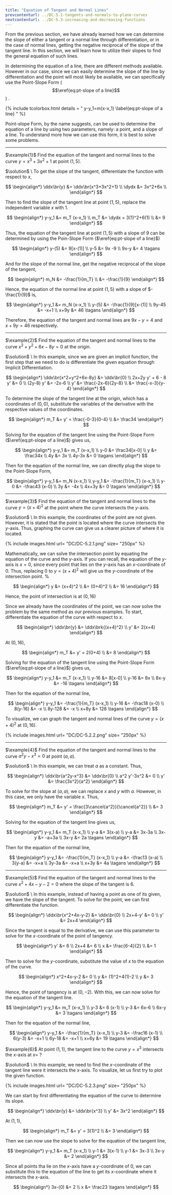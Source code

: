 ```yaml
---
title: "Equation of Tangent and Normal Lines"
prevcontenturl: ../DC-5.1-tangents-and-normals-to-plane-curves
nextcontenturl: ../DC-5.3-increasing-and-decreasing-functions
---
```


From the previous section, we have already learned how we can determine the slope of either a tangent or a normal line through differentiation, or in the case of normal lines, getting the negative reciprocal of the slope of the tangent line. In this section, we will learn how to utilize their slopes to find the general equation of such lines.

In determining the equation of a line, there are different methods available. However in our case, since we can easily determine the slope of the line by differentiation and the point will most likely be available, we can specifically use the Point-Slope Form ($$\eref{eq:pt-slope of a line}$$) .

{% include tcolorbox.html
    details = "
        y-y_1=m(x-x_1)
        \label{eq:pt-slope of a line}
    "
%}


Point-slope Form, by the name suggests, can be used to determine the equation of a line by using two parameters, namely: a point, and a slope of a line. To understand more how we can use this form, it is best to solve some problems.









---
$\example{1}$
Find the equation of the tangent and normal lines to the curve $y=x^3+3x^2+1$ at point $(1,5)$.

$\solution$ \\
To get the slope of the tangent, differentiate the function with respect to $x$,

$$
\begin{align*}
	\ddx\br{y} &= \ddx\br{x^3+3x^2+1} \\
	\dydx &= 3x^2+6x \\
\end{align*}
$$

Then to find the slope of the tangent line at point $(1,5)$, replace the independent variable $x$ with 1.

$$
\begin{align*}
	y-y_1 &= m_T (x-x_1) \\
	m_T &= \dydx = 3(1)^2+6(1) \\
	&= 9
\end{align*}
$$

Thus, the equation of the tangent line at point $(1,5)$ with a slope of 9 can be determined by using the Poin-Slope Form ($\eref{eq:pt-slope of a line}$)

$$
\begin{align*}
	y-(5) &= 9[x-(1)] \\
	y-5 &= 9x -9 \\
	9x-y &= 4	\tagans
\end{align*}
$$

And for the slope of the normal line, get the negative reciprocal of the slope of the tangent,

$$
\begin{align*}
	m_N &= -\frac{1}{m_T} \\
	&= -\frac{1}{9} 
\end{align*}
$$

Hence, the equation of the normal line at point $(1,5)$ with a slope of $-\frac{1}{9}$ is,

$$
\begin{align*}
	y-y_1 &= m_N (x-x_1) \\
	y-(5) &= -\frac{1}{9}[x-(1)] \\
	9y-45 &= -x+1 \\
	x+9y &= 46 	\tagans
\end{align*}
$$


Therefore, the equation of the tangent and normal lines are $9x-y = 4$ and $x+9y = 46$ respectively.


---
$\example{2}$
Find the equation of the tangent and normal lines to the curve $x^2+y^2+6x-8y=0$ at the origin.

$\solution$  \\
In this example, since we are given an implicit function, the first step that we need to do is differentiate the given equation through Implicit Differentiation.

$$
\begin{align*}
	\ddx\br{x^2+y^2+6x-8y} &= \ddx\br{0} \\
	2x+2y y' + 6 - 8 y' &= 0 \\
	(2y-8) y' &= -2x-6 \\
	y' &= \frac{-2x-6}{2y-8} \\
		  &= \frac{-x-3}{y-4}
\end{align*}
$$

To determine the slope of the tangent line at the origin, which has a coordinates of $(0,0)$, substitute the variables of the derivative with the respective values of the coordinates.

$$
\begin{align*}
	m_T &= y' = \frac{-0-3}{0-4} \\
	      &= \frac34 
\end{align*}
$$

Solving for the equation of the tangent line using the Point-Slope Form ($\eref{eq:pt-slope of a line}$) gives us,

$$
\begin{align*}
	y-y_1 &= m_T (x-x_1) \\
	y-0 &= \frac34[x-0] \\
	y &= \frac34x \\
	4y &= 3x \\
	4y-3x &= 0			\tagans
\end{align*}
$$

Then for the equation of the normal line, we can directly plug the slope to the Point-Slope Form,

$$
\begin{align*}
	y-y_1 &= m_N (x-x_1) \\
	y-y_1 &= -\frac{1}{m_T} (x-x_1) \\
	y-0 &= -\frac43 (x-0) \\
	3y &= -4x \\
	4x+3y &= 0	\tagans
\end{align*}
$$






---
$\example{3}$
Find the equation of the tangent and normal lines to the curve $y=(x+4)^2$ at the point where the curve intersects the $y$-axis.

$\solution$  \\
In this example, the coordinates of the point are not given. However, it is stated that the point is located where the curve intersects the $y$-axis. Thus, graphing the curve can give us a clearer picture of where it is located. 




{% include images.html 
    url= "DC/DC-5.2.1.png" 
    size= "250px"
%}



Mathematically, we can solve the intersection point by equating the equation of the curve and the $y$-axis. If you can recall, the equation of the $y$-axis is $x=0$, since every point that lies on the $y$-axis has an $x$-coordinate of 0. Thus, replacing 0 to $y=(x+4)^2$ will give us the $y$-coordinate of the intersection point.
%

$$
\begin{align*}
	y &= (x+4)^2 \\
	  &= (0+4)^2 \\
	  &= 16
\end{align*}
$$


Hence, the point of intersection is at $(0,16)$

Since we already have the coordinates of the point, we can now solve the problem by the same method as our previous examples. To start, differentiate the equation of the curve with respect to $x$.

$$
\begin{align*}
	\ddx\br{y} &= \ddx\brk{(x+4)^2} \\
	y' &= 2(x+4)
\end{align*}
$$

At $(0,16)$,

$$
\begin{align*}
	m_T &= y' = 2(0+4) \\
	    &= 8
\end{align*}
$$

Solving for the equation of the tangent line using the Point-Slope Form ($\eref{eq:pt-slope of a line}$) gives us,

$$
\begin{align*}
	y-y_1 &= m_T (x-x_1) \\
	y-16 &= 8[x-0] \\
	y-16 &= 8x \\
	8x-y &= -16		\tagans
\end{align*}
$$

Then for the equation of the normal line,

$$
\begin{align*}
	y-y_1 &= -\frac{1}{m_T} (x-x_1) \\
	y-16 &= -\frac18 (x-0) \\
	8(y-16) &= -x \\
	8y-128 &= -x \\
	x+8y &= 128			\tagans
\end{align*}
$$




To visualize, we can graph the tangent and normal lines of the curve $y=(x+4)^2$ at $(0,16)$.


{% include images.html 
    url= "DC/DC-5.2.2.png" 
    size= "250px"
%}








---
$\example{4}$
Find the equation of the tangent and normal lines to the curve $a^2y-x^3=0$ at point $(a,a)$.

$\solution$  \\
In this example, we can treat $a$ as a constant. Thus, 

$$
\begin{align*}
	\ddx\br{a^2y-x^3} &= \ddx\br{0} \\
	a^2 y'-3x^2 &= 0 \\
	y' &= \frac{3x^2}{a^2}
\end{align*}
$$

To solve for the slope at $(a,a)$, we can replace $x$ and $y$ with $a$. However, in this case, we only have the variable $x$. Thus,

$$
\begin{align*}
	m_T &= y' = \frac{3\cancel{a^2}}{\cancel{a^2}} \\
	   &= 3
\end{align*}
$$

Solving for the equation of the tangent line gives us,

$$
\begin{align*}
	y-y_1 &= m_T (x-x_1) \\
	y-a &= 3(x-a) \\
	y-a &= 3x-3a \\
	3x-y &= -a+3a \\
	3x-y &= 2a		\tagans
\end{align*}
$$

Then for the equation of the normal line,

$$
\begin{align*}
	y-y_1 &= -\frac{1}{m_T} (x-x_1) \\
	y-a &= -\frac13 (x-a) \\
	3(y-a) &= -x+a \\
	3y-3a &= -x+a \\
	x+3y &= 4a			\tagans
\end{align*}
$$







---
$\example{5}$
Find the equation of the tangent and normal lines to the curve $x^2+4x-y-2=0$ where the slope of the tangent is 6.

$\solution$  \\
In this example, instead of having a point as one of its given, we have the slope of the tangent. To solve for the point, we can first differentiate the function.

$$
\begin{align*}
	\ddx\br{x^2+4x-y-2} &= \ddx\br{0} \\
	2x+4-y' &= 0 \\
	y' &= 2x+4
\end{align*}
$$

Since the tangent is equal to the derivative, we can use this parameter to solve for the $x$-coordinate of the point of tangency.

$$
\begin{align*}
	y' &= 6 \\
	2x+4 &= 6 \\
	x &= \frac{6-4}{2} \\
	  &= 1
\end{align*}
$$

Then to solve for the $y$-coordinate, substitute the value of $x$ to the equation  of the curve.

$$
\begin{align*}
	x^2+4x-y-2 &= 0 \\
	y &= (1)^2+4(1)-2 \\
	y &= 3
\end{align*}
$$

Hence, the point of tangency is at $(0,-2)$. With this, we can now solve for the equation of the tangent line.

$$
\begin{align*}
	y-y_1 &= m_T (x-x_1) \\
	y-3 &= 6 (x-1) \\
	y-3 &= 6x-6 \\
	6x-y &= 3		\tagans
\end{align*}
$$

Then for the equation of the normal line,

$$
\begin{align*}
	y-y_1 &= -\frac{1}{m_T} (x-x_1) \\
	y-3 &= -\frac16 (x-1) \\
	6(y-3) &= -x+1 \\
	6y-18 &= -x+1 \\
	x+6y &= 19		\tagans
\end{align*}
$$



$\example{6}$
At point $(1,1)$, the tangent line to the curve $y = x^3$ intersects the $x$-axis at $x=$ ?

$\solution$ \\
In this example, we need to find the $x$-coordinate of the tangent line were it intersects the $x$-axis. To visualize, let us first try to plot the given function.


{% include images.html 
    url= "DC/DC-5.2.3.png" 
    size= "250px"
%}



We can start by first differentiating the equation of the curve to determine its slope.

$$
\begin{align*}
	\ddx\br{y} &= \ddx\br{x^3} \\
	y' &= 3x^2
\end{align*}
$$

At $(1,1)$,

$$
\begin{align*}
	m_T &= y' = 3(1)^2 \\
	   &= 3
\end{align*}
$$

Then we can now use the slope to solve for the equation of the tangent line,

$$
\begin{align*}
	y-y_1 &= m_T (x-x_1) \\
	y-1 &= 3(x-1) \\
	y-1 &= 3x-3 \\
	3x-y &= 2
\end{align*}
$$

Since all points tha lie on the $x$-axis have a $y$-coordinate of 0, we can substitute this to the equation of the line to get its $x$-coordinate where it intersects the $x$-axis.

$$
\begin{align*}
	3x-(0) &= 2 \\
	x &= \frac23	\tagans
\end{align*}
$$

